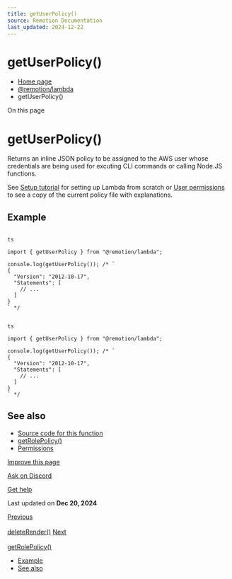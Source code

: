 ```yaml
---
title: getUserPolicy()
source: Remotion Documentation
last_updated: 2024-12-22
---
```


# getUserPolicy()

- [Home page](/)
- [@remotion/lambda](/docs/lambda/api)
- getUserPolicy()

On this page

# getUserPolicy()

Returns an inline JSON policy to be assigned to the AWS user whose credentials are being used for excuting CLI commands or calling Node.JS functions.

See [Setup tutorial](/docs/lambda/setup) for setting up Lambda from scratch or [User permissions](/docs/lambda/permissions#user-permissions) to see a copy of the current policy file with explanations.

## Example [​](\#example "Direct link to Example")

```

ts

import { getUserPolicy } from "@remotion/lambda";

console.log(getUserPolicy()); /* `
{
  "Version": "2012-10-17",
  "Statements": [
    // ...
  ]
}
` */
```

```

ts

import { getUserPolicy } from "@remotion/lambda";

console.log(getUserPolicy()); /* `
{
  "Version": "2012-10-17",
  "Statements": [
    // ...
  ]
}
` */
```

## See also [​](\#see-also "Direct link to See also")

- [Source code for this function](https://github.com/remotion-dev/remotion/blob/main/packages/lambda/src/api/iam-validation/user-permissions.ts)
- [getRolePolicy()](/docs/lambda/getrolepolicy)
- [Permissions](/docs/lambda/permissions)

[Improve this page](https://github.com/remotion-dev/remotion/edit/main/packages/docs/docs/lambda/getuserpolicy.mdx)

[Ask on Discord](https://remotion.dev/discord)

[Get help](/docs/get-help)

Last updated on **Dec 20, 2024**

[Previous\
\
deleteRender()](/docs/lambda/deleterender) [Next\
\
getRolePolicy()](/docs/lambda/getrolepolicy)

- [Example](#example)
- [See also](#see-also)
